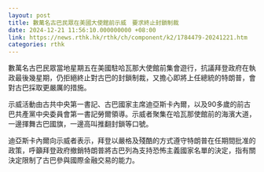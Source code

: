 ```yaml
---
layout: post
title: 數萬名古巴民眾在美國大使館前示威　要求終止封鎖制裁
date: 2024-12-21 11:56:10.000000000 +08:00
link: https://news.rthk.hk/rthk/ch/component/k2/1784479-20241221.htm
categories: rthk
---
```


數萬名古巴民眾當地星期五在美國駐哈瓦那大使館前集會遊行，抗議拜登政府在執政最後幾星期，仍拒絕終止對古巴的封鎖制裁，又擔心即將上任總統的特朗普，會對古巴採取更嚴厲的措施。

示威活動由古共中央第一書記、古巴國家主席迪亞斯卡內爾，以及90多歲的前古巴共產黨中央委員會第一書記勞爾領導。示威者聚集在哈瓦那使館前的海濱大道，一邊揮舞古巴國旗，一邊高叫推翻封鎖等口號。

迪亞斯卡內爾向示威者表示，拜登以嚴格及殘酷的方式遵守特朗普在任期間批准的政策，呼籲拜登政府撤銷特朗普將古巴列為支持恐怖主義國家名單的決定，指有關決定限制了古巴參與國際金融交易的能力。
